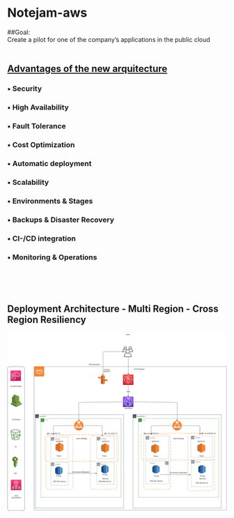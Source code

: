 # Notejam-aws

##Goal:
<br />
Create a pilot for one of the company’s applications in the public cloud
<br />
<br />


## <ins>Advantages of the new arquitecture</ins>

### • Security  
### • High Availability    
### • Fault Tolerance    
### • Cost Optimization    
### • Automatic deployment  
### • Scalability
### • Environments & Stages
### • Backups & Disaster Recovery
### • CI-/CD integration
### • Monitoring & Operations


<br /> 
<br /> 
<br /> 
  
  
  
  
##                 Deployment Architecture - Multi Region - Cross Region Resiliency

![alt text](https://github.com/Antonio-Redondo/notejam-aws/blob/main/notejam-architecture-diagram.png)